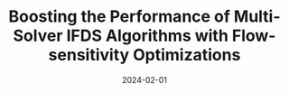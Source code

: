 ---
title: "Boosting the Performance of Multi-Solver IFDS Algorithms with Flow-sensitivity Optimizations"
collection: publications
permalink: /publication/SADROID
date: 2024-02-01
venue: 'CGO'
paperurl: ''
authors: 'Haofeng Li, Jie Lu, Haining Meng, Liqing Cao, Lian Li, Lin Gao'
---